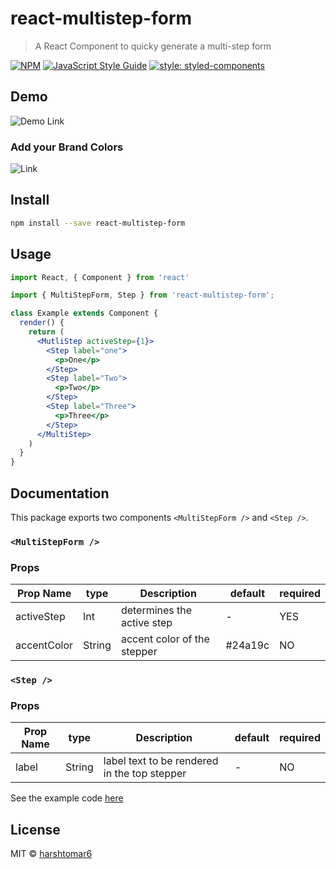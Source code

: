# react-multistep-form

> A React Component to quicky generate a multi-step form

[![NPM](https://img.shields.io/npm/v/react-multistep-form.svg)](https://www.npmjs.com/package/react-multistep-form) [![JavaScript Style Guide](https://img.shields.io/badge/code_style-standard-brightgreen.svg)](https://standardjs.com) [![style: styled-components](https://img.shields.io/badge/style-%F0%9F%92%85%20styled--components-orange.svg?colorB=daa357&colorA=db748e)](https://github.com/styled-components/styled-components) 

## Demo
![Demo Link](https://media.giphy.com/media/Q7v8WigTrzCmcUQvnA/giphy.gif)

### Add your Brand Colors
![Link](https://media.giphy.com/media/dAcoQshy4WBrlUz5CZ/giphy.gif)

## Install

```bash
npm install --save react-multistep-form
```

## Usage

```jsx
import React, { Component } from 'react'

import { MultiStepForm, Step } from 'react-multistep-form';

class Example extends Component {
  render() {
    return (
      <MutliStep activeStep={1}>
        <Step label="one">
          <p>One</p>
        </Step>
        <Step label="Two">
          <p>Two</p>
        </Step>
        <Step label="Three">
          <p>Three</p>
        </Step>
      </MultiStep>
    )
  }
}
```

## Documentation

This package exports two components `<MultiStepForm />` and `<Step />`.

### `<MultiStepForm />`
### Props
|Prop Name|type| Description|default|required|
|---------|----|-------|-------|--------|
|activeStep|Int|determines the active step | - | YES|
|accentColor|String|accent color of the stepper|#24a19c|NO|

### `<Step />`
### Props
|Prop Name|type|Description|default|required|
|---------|----|------|-------|--------|
|label|String|label text to be rendered in the top stepper | - | NO|

See the example code [here](https://github.com/harshtomar6/react-multistep-form/blob/master/example/src/App.js)

## License

MIT © [harshtomar6](https://github.com/harshtomar6)
